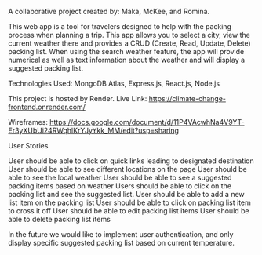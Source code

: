 A collaborative project created by: Maka, McKee, and Romina.

This web app is a tool for travelers designed to help with the packing process when planning a trip. This app allows you to select a city, view the current weather there and provides a CRUD (Create, Read, Update, Delete) packing list. When using the search weather feature, the app will provide numerical as well as text information about the weather and will display a suggested packing list.

Technologies Used: MongoDB Atlas, Express.js, React.js, Node.js

This project is hosted by Render.
Live Link: https://climate-change-frontend.onrender.com/

Wireframes: https://docs.google.com/document/d/11P4VAcwhNa4V9YT-Er3yXUbUi24RWqhlKrYJyYkk_MM/edit?usp=sharing

User Stories

User should be able to click on quick links leading to designated destination
User should be able to see different locations on the page
User should be able to see the local weather
User should be able to see a suggested packing items based on weather
Users should be able to click on the packing list and see the suggested list.
User should be able to add a new list item on the packing list
User should be able to click on packing list item to cross it off
User should be able to edit packing list items
User should be able to delete packing list items

In the future we would like to implement user authentication, and only display specific suggested packing list based on current temperature.
